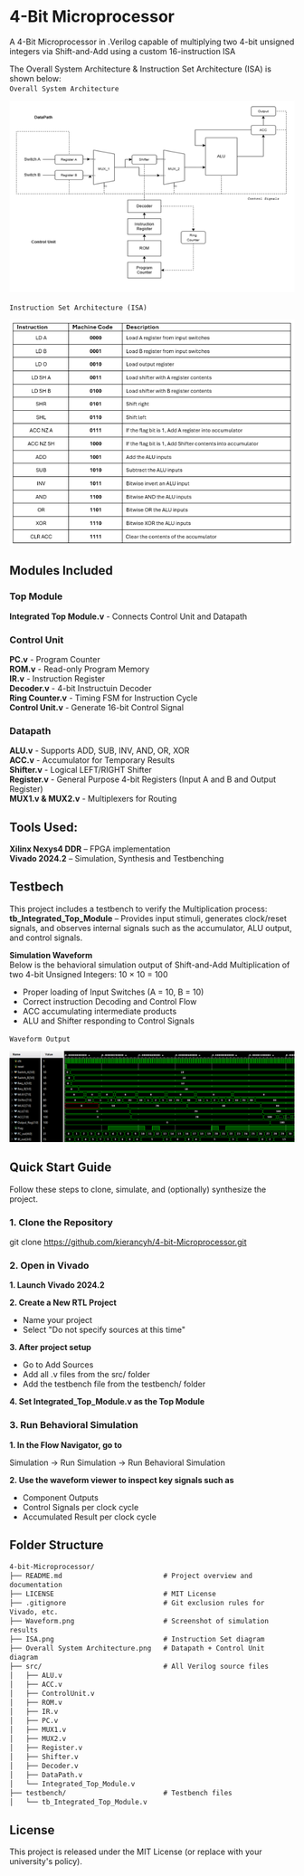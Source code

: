 # 4-Bit Microprocessor
A 4-Bit Microprocessor in .Verilog capable of multiplying two 4-bit unsigned integers via Shift-and-Add using a custom 16-instruction ISA

The Overall System Architecture & Instruction Set Architecture (ISA) is shown below:       
`Overall System Architecture`

![System Architecture](Overall%20System%20Architecture.png)

`Instruction Set Architecture (ISA)`

![Instruction Set](ISA.png)

## Modules Included
### Top Module 
**Integrated Top Module.v** - Connects Control Unit and Datapath
### Control Unit 
**PC.v**  - Program Counter                                                           
**ROM.v** - Read-only Program Memory                                                 
**IR.v**  - Instruction Register                                                      
**Decoder.v** - 4-bit Instructuin Decoder                                             
**Ring Counter.v** - Timing FSM for Instruction Cycle                                
**Control Unit.v** - Generate 16-bit Control Signal
### Datapath 
**ALU.v** - Supports ADD, SUB, INV, AND, OR, XOR                                   
**ACC.v** - Accumulator for Temporary Results                                     
**Shifter.v**  - Logical LEFT/RIGHT Shifter                                       
**Register.v** - General Purpose 4-bit Registers (Input A and B and Output Register)                                             
**MUX1.v & MUX2.v** - Multiplexers for Routing                                    

## Tools Used:
**Xilinx Nexys4 DDR** – FPGA implementation                                                                                           
**Vivado 2024.2** – Simulation, Synthesis and Testbenching                             

## Testbech 
This project includes a testbench to verify the Multiplication process:                
**tb_Integrated_Top_Module** – Provides input stimuli, generates clock/reset signals, and observes internal signals such as the accumulator, ALU output, and control signals.

**Simulation Waveform**                                                                                                               
Below is the behavioral simulation output of Shift-and-Add Multiplication of two 4-bit Unsigned Integers: 10 × 10 = 100
- Proper loading of Input Switches (A = 10, B = 10)
- Correct instruction Decoding and Control Flow
- ACC accumulating intermediate products
- ALU and Shifter responding to Control Signals

`Waveform Output`

![Waveform](Waveform.png)

## Quick Start Guide
Follow these steps to clone, simulate, and (optionally) synthesize the project.

### 1. Clone the Repository
git clone https://github.com/kierancyh/4-bit-Microprocessor.git

### 2. Open in Vivado
**1. Launch Vivado 2024.2**    

**2. Create a New RTL Project**                                                       
- Name your project
- Select "Do not specify sources at this time"
                                 
**3. After project setup**                                                        
- Go to Add Sources
- Add all .v files from the src/ folder
- Add the testbench file from the testbench/ folder
                                 
**4. Set Integrated_Top_Module.v as the Top Module**

### 3. Run Behavioral Simulation
**1. In the Flow Navigator, go to** 

Simulation → Run Simulation → Run Behavioral Simulation    

**2. Use the waveform viewer to inspect key signals such as**                        
- Component Outputs
- Control Signals per clock cycle
- Accumulated Result per clock cycle

## Folder Structure
```plaintext
4-bit-Microprocessor/
├── README.md                         # Project overview and documentation
├── LICENSE                           # MIT License
├── .gitignore                        # Git exclusion rules for Vivado, etc.
├── Waveform.png                      # Screenshot of simulation results
├── ISA.png                           # Instruction Set diagram
├── Overall System Architecture.png   # Datapath + Control Unit diagram
├── src/                              # All Verilog source files
│   ├── ALU.v
│   ├── ACC.v
│   ├── ControlUnit.v
│   ├── ROM.v
│   ├── IR.v
│   ├── PC.v
│   ├── MUX1.v
│   ├── MUX2.v
│   ├── Register.v
│   ├── Shifter.v
│   ├── Decoder.v
│   ├── DataPath.v
│   └── Integrated_Top_Module.v
├── testbench/                        # Testbench files
│   └── tb_Integrated_Top_Module.v
```

## License
This project is released under the MIT License (or replace with your university's policy).

